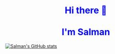 <h1 style="color: blue;" align = "center"> Hi there 👋 <br><br>
 I'm  Salman </h1>

[![Salman's GitHub stats](https://github-readme-stats.vercel.app/api?username=salmanselu)](https://github.com/anuraghazra/github-readme-stats)

<!--
**salmanselu/salmanselu** is a ✨ _special_ ✨ repository because its `README.md` (this file) appears on your GitHub profile.

Here are some ideas to get you started:

- 🔭 I’m currently working on ...
- 🌱 I’m currently learning ...
- 👯 I’m looking to collaborate on ...
- 🤔 I’m looking for help with ...
- 💬 Ask me about ...
- 📫 How to reach me: ...
- 😄 Pronouns: ...
- ⚡ Fun fact: ...
-->
